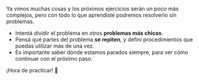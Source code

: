 Ya vimos muchas cosas y los próximos ejercicios serán un poco más complejos, pero con todo lo que aprendiste podremos resolverlo sin problemas.

* Intentá dividir el problema en otros **problemas más chicos**. 
* Pensá qué partes del problema **se repiten**, y definí procedimientos que puedas utilizar más de una vez.
* Es importante saber dónde estamos parados siempre, para ver cómo continuar con el próximo paso.

¡Hora de practicar! :muscle: